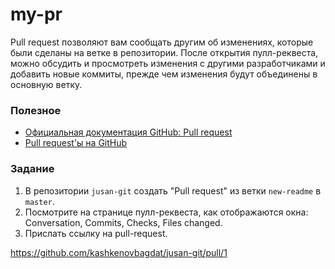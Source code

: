 # my-pr

Pull request позволяют вам сообщать другим об изменениях, которые были сделаны на ветке в репозитории. После открытия пулл-реквеста, можно обсудить и просмотреть изменения с другими разработчиками и добавить новые коммиты, прежде чем изменения будут объединены в основную ветку.

### Полезное

- [Официальная документация GitHub: Pull request](https://docs.github.com/en/pull-requests/collaborating-with-pull-requests/proposing-changes-to-your-work-with-pull-requests/about-pull-requests)
- [Pull request'ы на GitHub](https://habr.com/ru/post/125999/)

### Задание

1. В репозитории `jusan-git` создать "Pull request" из ветки `new-readme` в `master`.
2. Посмотрите на странице пулл-реквеста, как отображаются окна: Conversation, Commits, Checks, Files changed.
3. Прислать ссылку на pull-request.


https://github.com/kashkenovbagdat/jusan-git/pull/1
